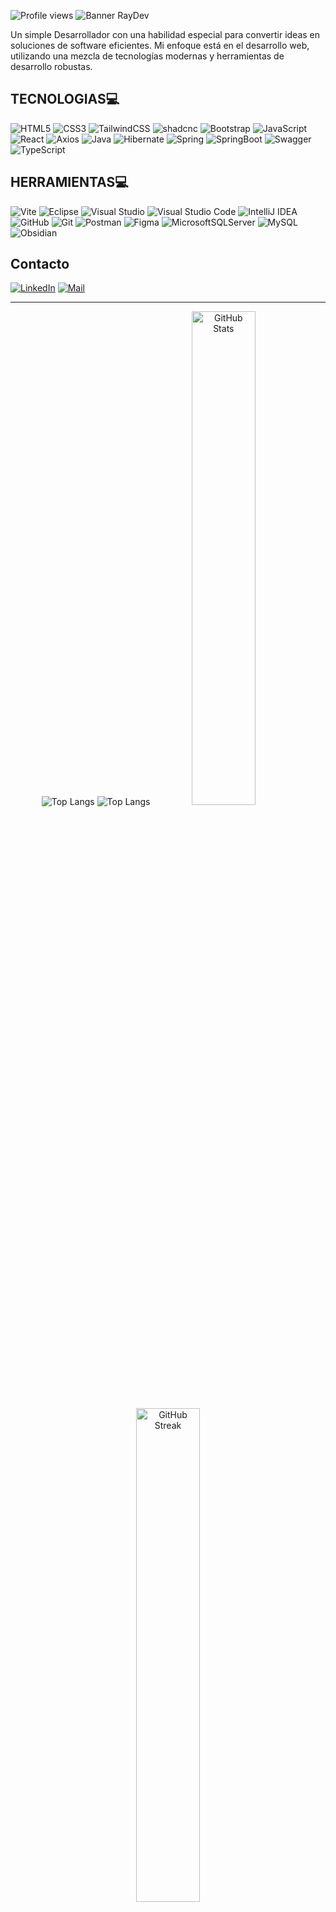 
 ![Profile views](https://komarev.com/ghpvc/?username=Raydberg&style=square&color=blueviolet)
 ![Banner RayDev](https://github.com/vc743/vc743/assets/88216894/2415caf0-5e36-43e4-be9c-17ca25810b3b)


Un simple Desarrollador con una habilidad especial para convertir ideas en soluciones de software eficientes. Mi enfoque está en el desarrollo web, utilizando una mezcla de tecnologías modernas y herramientas de desarrollo robustas.
## TECNOLOGIAS💻
![HTML5](https://img.shields.io/badge/html5-%23E34F26.svg?style=for-the-badge&logo=html5&logoColor=white)
![CSS3](https://img.shields.io/badge/css3-%231572B6.svg?style=for-the-badge&logo=css3&logoColor=white)
![TailwindCSS](https://img.shields.io/badge/tailwindcss-%2338B2AC.svg?style=for-the-badge&logo=tailwind-css&logoColor=white)
![shadcnc](https://img.shields.io/badge/shadcn%2Fui-000000?style=for-the-badge&logo=shadcnui&logoColor=white)
![Bootstrap](https://img.shields.io/badge/bootstrap-%238511FA.svg?style=for-the-badge&logo=bootstrap&logoColor=white)
![JavaScript](https://img.shields.io/badge/javascript-%23323330.svg?style=for-the-badge&logo=javascript&logoColor=%23F7DF1E)
![React](https://img.shields.io/badge/react-%2320232a.svg?style=for-the-badge&logo=react&logoColor=%2361DAFB)
![Axios](https://img.shields.io/badge/axios-671ddf?&style=for-the-badge&logo=axios&logoColor=white)
![Java](https://img.shields.io/badge/java-%23ED8B00.svg?style=for-the-badge&logo=openjdk&logoColor=white)
![Hibernate](https://img.shields.io/badge/Hibernate-59666C?style=for-the-badge&logo=Hibernate&logoColor=white)
![Spring](https://img.shields.io/badge/spring-%236DB33F.svg?style=for-the-badge&logo=spring&logoColor=white)
![SpringBoot](https://img.shields.io/badge/Spring_Boot-6DB33F?style=for-the-badge&logo=spring-boot&logoColor=white)
![Swagger](https://img.shields.io/badge/Swagger-85EA2D?style=for-the-badge&logo=Swagger&logoColor=white)
![TypeScript](https://img.shields.io/badge/typescript-%23007ACC.svg?style=for-the-badge&logo=typescript&logoColor=white)
<!--![MUI](https://img.shields.io/badge/Material%20UI-007FFF?style=for-the-badge&logo=mui&logoColor=white)-->

<!--![C#](https://img.shields.io/badge/c%23-%23239120.svg?style=for-the-badge&logo=csharp&logoColor=white)-->
<!--  ![NET](https://img.shields.io/badge/.NET-512BD4?style=for-the-badge&logo=dotnet&logoColor=white)-->
## HERRAMIENTAS💻
![Vite](https://img.shields.io/badge/vite-%23646CFF.svg?style=for-the-badge&logo=vite&logoColor=white)
![Eclipse](https://img.shields.io/badge/Eclipse-FE7A16.svg?style=for-the-badge&logo=Eclipse&logoColor=white)
![Visual Studio](https://img.shields.io/badge/Visual%20Studio-5C2D91.svg?style=for-the-badge&logo=visual-studio&logoColor=white)
![Visual Studio Code](https://img.shields.io/badge/Visual%20Studio%20Code-0078d7.svg?style=for-the-badge&logo=visual-studio-code&logoColor=white)
![IntelliJ IDEA](https://img.shields.io/badge/IntelliJIDEA-000000.svg?style=for-the-badge&logo=intellij-idea&logoColor=white)
![GitHub](https://img.shields.io/badge/github-%23121011.svg?style=for-the-badge&logo=github&logoColor=white)
![Git](https://img.shields.io/badge/git-%23F05033.svg?style=for-the-badge&logo=git&logoColor=white)
![Postman](https://img.shields.io/badge/Postman-FF6C37?style=for-the-badge&logo=Postman&logoColor=white)
![Figma](https://img.shields.io/badge/Figma-F24E1E?style=for-the-badge&logo=figma&logoColor=white)
![MicrosoftSQLServer](https://img.shields.io/badge/Microsoft%20SQL%20Server-CC2927?style=for-the-badge&logo=microsoft%20sql%20server&logoColor=white)
![MySQL](https://img.shields.io/badge/MySQL-005C84?style=for-the-badge&logo=mysql&logoColor=white)
![Obsidian](https://img.shields.io/badge/Obsidian-483699?style=for-the-badge&logo=Obsidian&logoColor=white)
## Contacto
[![LinkedIn](https://img.shields.io/badge/LinkedIn-0077B5?style=for-the-badge&logo=linkedin&logoColor=white)](http://www.linkedin.com/in/raydbergchuquival)
[![Mail](https://img.shields.io/badge/Gmail-D14836?style=for-the-badge&logo=gmail&logoColor=white)](mailto:raydbergg@gmail.com)

 <!-- PORCENTAJES -->
 <hr>
 <p align="center">
  <img src="https://github-readme-stats.vercel.app/api/top-langs/?username=Raydberg&layout=compact&&theme=dark" alt="Top Langs">
 <img src="http://github-profile-summary-cards.vercel.app/api/cards/most-commit-language?username=Raydberg&theme=dark" alt="Top Langs">



  <img src="https://github-readme-stats.vercel.app/api?username=Raydberg&show_icons=true&locale=en&theme=midnight-purple&rank_icon=github" alt="GitHub Stats" width="45%">
  <img src="https://github-readme-streak-stats.herokuapp.com/?user=Raydberg&hide_border=false&date_format=M%20j%5B%2C%20Y%5D&background=000000&stroke=9745f5&ring=9745f5&fire=ff8c00&currStreakNum=9745f5&sideNums=9745f5&currStreakLabel=9745f5&sideLabels=9745f5&dates=ffffff&theme=dark" alt="GitHub Streak" width="45%">

 
 </p>
 
![Ashutosh's github activity graph](https://github-readme-activity-graph.vercel.app/graph?username=Raydberg&theme=github-compact)
<!--[![Top Langs](https://github-readme-stats.vercel.app/api/top-langs/?username=Raydberg&layout=donut&&theme=dark)](https://github.com/anuraghazra/github-readme-stats)--> 
<!--[![Raydberg WakaTime stats](https://github-readme-stats.vercel.app/api/wakatime?username=Raydberg)](https://github.com/anuraghazra/github-readme-stats)-->
<!-- ESTADISTICAS -->
<!-- ![Anurag's GitHub stats](https://github-readme-stats.vercel.app/api?username=Raydberg&show_icons=true&theme=dark) -->
<!-- ![Raydberg GitHub stats](https://github-readme-stats.vercel.app/api?username=Raydberg&&theme=tokyonight)-->



